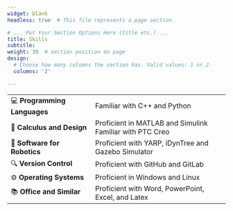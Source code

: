 ```yaml
---
widget: blank
headless: true  # This file represents a page section.

# ... Put Your Section Options Here (title etc.) ...
title: Skills
subtitle:
weight: 30  # section position on page
design:
  # Choose how many columns the section has. Valid values: 1 or 2.
  columns: '2'

---
```


|||
|:----------|:---------------|
|💻 **Programming Languages**  | Familiar with C++ and Python |
|🔧 **Calculus and Design**  | Proficient in MATLAB and Simulink <br> Familiar with PTC Creo |
|🤖 **Software for Robotics**  | Proficient with YARP, iDynTree and Gazebo Simulator |
|🔍 **Version Control**  | Proficient with GitHub and GitLab |
|⚙️ **Operating Systems**  | Proficient in Windows and Linux |
|📚 **Office and Similar**  | Proficient with Word, PowerPoint, Excel, and Latex |
